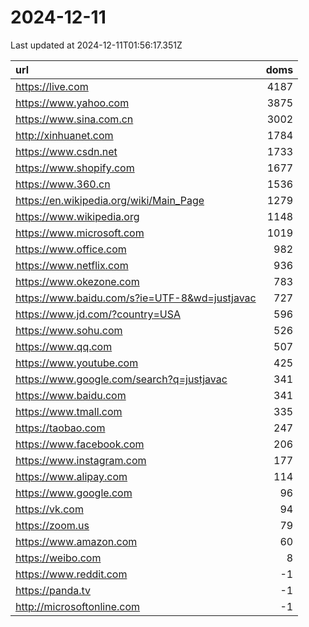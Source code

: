 # 2024-12-11

<!-- BEGIN -->
Last updated at 2024-12-11T01:56:17.351Z

url | doms
:- | -:
https://live.com | 4187
https://www.yahoo.com | 3875
https://www.sina.com.cn | 3002
http://xinhuanet.com | 1784
https://www.csdn.net | 1733
https://www.shopify.com | 1677
https://www.360.cn | 1536
https://en.wikipedia.org/wiki/Main_Page | 1279
https://www.wikipedia.org | 1148
https://www.microsoft.com | 1019
https://www.office.com | 982
https://www.netflix.com | 936
https://www.okezone.com | 783
https://www.baidu.com/s?ie=UTF-8&wd=justjavac | 727
https://www.jd.com/?country=USA | 596
https://www.sohu.com | 526
https://www.qq.com | 507
https://www.youtube.com | 425
https://www.google.com/search?q=justjavac | 341
https://www.baidu.com | 341
https://www.tmall.com | 335
https://taobao.com | 247
https://www.facebook.com | 206
https://www.instagram.com | 177
https://www.alipay.com | 114
https://www.google.com | 96
https://vk.com | 94
https://zoom.us | 79
https://www.amazon.com | 60
https://weibo.com | 8
https://www.reddit.com | -1
https://panda.tv | -1
http://microsoftonline.com | -1
<!-- END -->
